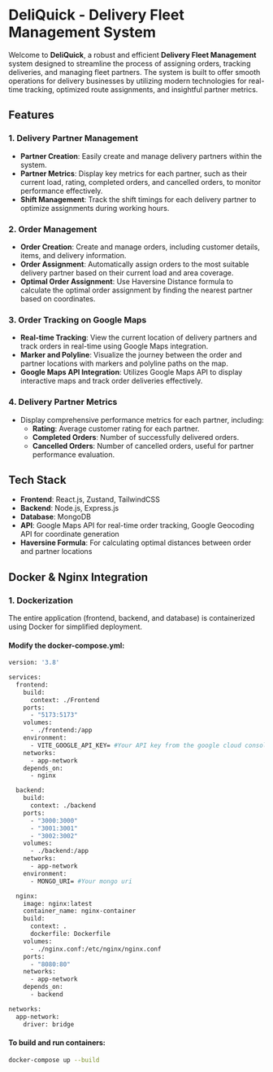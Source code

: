 # DeliQuick - Delivery Fleet Management System

Welcome to **DeliQuick**, a robust and efficient **Delivery Fleet Management** system designed to streamline the process of assigning orders, tracking deliveries, and managing fleet partners. The system is built to offer smooth operations for delivery businesses by utilizing modern technologies for real-time tracking, optimized route assignments, and insightful partner metrics.

## Features

### 1. **Delivery Partner Management**
- **Partner Creation**: Easily create and manage delivery partners within the system.
- **Partner Metrics**: Display key metrics for each partner, such as their current load, rating, completed orders, and cancelled orders, to monitor performance effectively.
- **Shift Management**: Track the shift timings for each delivery partner to optimize assignments during working hours.

### 2. **Order Management**
- **Order Creation**: Create and manage orders, including customer details, items, and delivery information.
- **Order Assignment**: Automatically assign orders to the most suitable delivery partner based on their current load and area coverage.
- **Optimal Order Assignment**: Use Haversine Distance formula to calculate the optimal order assignment by finding the nearest partner based on coordinates.

### 3. **Order Tracking on Google Maps**
- **Real-time Tracking**: View the current location of delivery partners and track orders in real-time using Google Maps integration.
- **Marker and Polyline**: Visualize the journey between the order and partner locations with markers and polyline paths on the map.
- **Google Maps API Integration**: Utilizes Google Maps API to display interactive maps and track order deliveries effectively.

### 4. **Delivery Partner Metrics**
- Display comprehensive performance metrics for each partner, including:
  - **Rating**: Average customer rating for each partner.
  - **Completed Orders**: Number of successfully delivered orders.
  - **Cancelled Orders**: Number of cancelled orders, useful for partner performance evaluation.

## Tech Stack
- **Frontend**: React.js, Zustand, TailwindCSS 
- **Backend**: Node.js, Express.js
- **Database**: MongoDB 
- **API**: Google Maps API for real-time order tracking, Google Geocoding API for coordinate generation 
- **Haversine Formula**: For calculating optimal distances between order and partner locations

## Docker & Nginx Integration

### 1. **Dockerization**
The entire application (frontend, backend, and database) is containerized using Docker for simplified deployment.

#### Modify the docker-compose.yml:
````bash
version: '3.8'

services:
  frontend:
    build:
      context: ./Frontend 
    ports:
      - "5173:5173"  
    volumes:
      - ./frontend:/app 
    environment:
      - VITE_GOOGLE_API_KEY= #Your API key from the google cloud console
    networks:
      - app-network
    depends_on:
      - nginx  

  backend:
    build:
      context: ./backend  
    ports:
      - "3000:3000"  
      - "3001:3001"  
      - "3002:3002"
    volumes:
      - ./backend:/app  
    networks:
      - app-network
    environment:
      - MONGO_URI= #Your mongo uri

  nginx:
    image: nginx:latest
    container_name: nginx-container
    build:
      context: . 
      dockerfile: Dockerfile 
    volumes:
      - ./nginx.conf:/etc/nginx/nginx.conf  
    ports:
      - "8080:80"  
    networks:
      - app-network
    depends_on:
      - backend

networks:
  app-network:
    driver: bridge

````
#### To build and run containers:
```bash
docker-compose up --build
